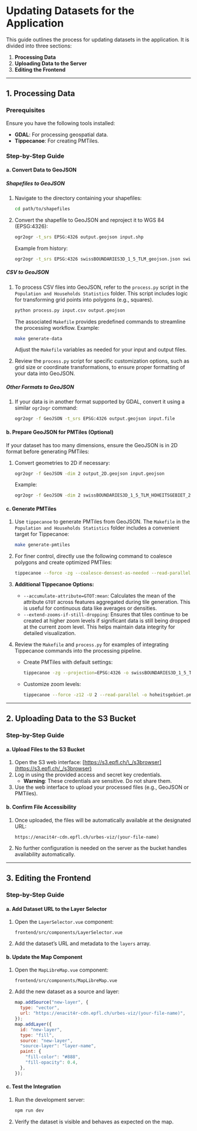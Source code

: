 # Updating Datasets for the Application

This guide outlines the process for updating datasets in the application. It is divided into three sections:

1. **Processing Data**
2. **Uploading Data to the Server**
3. **Editing the Frontend**

---

## 1. Processing Data

### Prerequisites

Ensure you have the following tools installed:

- **GDAL**: For processing geospatial data.
- **Tippecanoe**: For creating PMTiles.

### Step-by-Step Guide

#### a. Convert Data to GeoJSON

##### Shapefiles to GeoJSON

1. Navigate to the directory containing your shapefiles:
   ```bash
   cd path/to/shapefiles
   ```
2. Convert the shapefile to GeoJSON and reproject it to WGS 84 (EPSG:4326):
   ```bash
   ogr2ogr -t_srs EPSG:4326 output.geojson input.shp
   ```
   Example from history:
   ```bash
   ogr2ogr -t_srs EPSG:4326 swissBOUNDARIES3D_1_5_TLM_geojson.json swissBOUNDARIES3D_1_5_TLM_HOHEITSGEBIET.shp
   ```

##### CSV to GeoJSON

1. To process CSV files into GeoJSON, refer to the `process.py` script in the `Population and Households Statistics` folder. This script includes logic for transforming grid points into polygons (e.g., squares).

   ```bash
   python process.py input.csv output.geojson
   ```

   The associated `Makefile` provides predefined commands to streamline the processing workflow. Example:

   ```bash
   make generate-data
   ```

   Adjust the `Makefile` variables as needed for your input and output files.

2. Review the `process.py` script for specific customization options, such as grid size or coordinate transformations, to ensure proper formatting of your data into GeoJSON.

##### Other Formats to GeoJSON

1. If your data is in another format supported by GDAL, convert it using a similar `ogr2ogr` command:
   ```bash
   ogr2ogr -f GeoJSON -t_srs EPSG:4326 output.geojson input.file
   ```

#### b. Prepare GeoJSON for PMTiles (Optional)

If your dataset has too many dimensions, ensure the GeoJSON is in 2D format before generating PMTiles:

1. Convert geometries to 2D if necessary:
   ```bash
   ogr2ogr -f GeoJSON -dim 2 output_2D.geojson input.geojson
   ```
   Example:
   ```bash
   ogr2ogr -f GeoJSON -dim 2 swissBOUNDARIES3D_1_5_TLM_HOHEITSGEBIET_2D.geojson swissBOUNDARIES3D_1_5_TLM_HOHEITSGEBIET.geojson
   ```

#### c. Generate PMTiles

1. Use `tippecanoe` to generate PMTiles from GeoJSON. The `Makefile` in the `Population and Households Statistics` folder includes a convenient target for Tippecanoe:

   ```bash
   make generate-pmtiles
   ```

2. For finer control, directly use the following command to coalesce polygons and create optimized PMTiles:

   ```bash
   tippecanoe --force -zg --coalesce-densest-as-needed --read-parallel -o output.pmtiles input.geojson
   ```

3. **Additional Tippecanoe Options:**

   - `--accumulate-attribute=GTOT:mean`: Calculates the mean of the attribute `GTOT` across features aggregated during tile generation. This is useful for continuous data like averages or densities.
   - `--extend-zooms-if-still-dropping`: Ensures that tiles continue to be created at higher zoom levels if significant data is still being dropped at the current zoom level. This helps maintain data integrity for detailed visualization.

4. Review the `Makefile` and `process.py` for examples of integrating Tippecanoe commands into the processing pipeline.
   - Create PMTiles with default settings:
     ```bash
     tippecanoe -zg --projection=EPSG:4326 -o swissBOUNDARIES3D_1_5_TLM_tiles.pmtiles -l swissBOUNDARIES3D_1_5_TLM_geojson.json
     ```
   - Customize zoom levels:
     ```bash
     tippecanoe --force -z12 -U 2 --read-parallel -o hoheitsgebiet.pmtiles swissBOUNDARIES3D_1_5_TLM_HOHEITSGEBIET_2D.geojson
     ```

---

## 2. Uploading Data to the S3 Bucket

### Step-by-Step Guide

#### a. Upload Files to the S3 Bucket

1. Open the S3 web interface: [https://s3.epfl.ch/\_/s3browser](https://s3.epfl.ch/_/s3browser)
2. Log in using the provided access and secret key credentials.
   - **Warning**: These credentials are sensitive. Do not share them.
3. Use the web interface to upload your processed files (e.g., GeoJSON or PMTiles).

#### b. Confirm File Accessibility

1. Once uploaded, the files will be automatically available at the designated URL:
   ```
   https://enacit4r-cdn.epfl.ch/urbes-viz/(your-file-name)
   ```
2. No further configuration is needed on the server as the bucket handles availability automatically.

---

## 3. Editing the Frontend

### Step-by-Step Guide

#### a. Add Dataset URL to the Layer Selector

1. Open the `LayerSelector.vue` component:
   ```
   frontend/src/components/LayerSelector.vue
   ```
2. Add the dataset’s URL and metadata to the `layers` array.

#### b. Update the Map Component

1. Open the `MapLibreMap.vue` component:
   ```
   frontend/src/components/MapLibreMap.vue
   ```
2. Add the new dataset as a source and layer:
   ```javascript
   map.addSource("new-layer", {
     type: "vector",
     url: "https://enacit4r-cdn.epfl.ch/urbes-viz/(your-file-name)",
   });
   map.addLayer({
     id: "new-layer",
     type: "fill",
     source: "new-layer",
     "source-layer": "layer-name",
     paint: {
       "fill-color": "#888",
       "fill-opacity": 0.4,
     },
   });
   ```

#### c. Test the Integration

1. Run the development server:
   ```bash
   npm run dev
   ```
2. Verify the dataset is visible and behaves as expected on the map.
